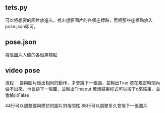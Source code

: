 ## tets.py
可以將想要的圖片放進去，找出想要圖片的各個座標點，再將那些座標點放入pose.json即可。

## pose.json
每張圖片人體的各個座標點

## video pose
流程：
要與圖片做出相同的動作，才會跳下一張圖，並輸出True
若在規定時間內做不出來，也會跳下一張圖，並輸出Timeout
若想結束程式可以按下q來結束，並會輸出False

44行可以調整要與模仿的圖片的相關性
88行可以調整多久會換下一張圖片

